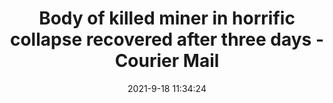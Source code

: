 ---
"title": "Body of killed miner in horrific collapse recovered after three days - Courier Mail"
"date": "2021-9-18 11:34:24"
"feed_name": "GOOGLENEWSMINING"
"feed_website": "https://news.google.com/search?q=mining%2Bincident&hl=en-US&gl=US&ceid=US:en"
"feed_rss": "https://news.google.com/rss/search?q=mining%2Bincident&hl=en-US&gl=US&ceid=US:en"
"link": "https://www.couriermail.com.au/news/queensland/rockhampton/graham-dawsons-body-still-underground-at-sojitz-gregory-crinum-mine-near-emerald-after-fatal-collapse/news-story/4b73531edc51511a08232bb07cbbb3bb"
"file": "_posts/2021-1-1-ab2ff2cb59eb391302328339073b240186ed69b6.md"
"accident": "1"
"drilling": "0"
"dead": "1"
"injured": "0"
"where": "mining site"
---